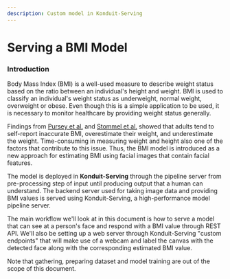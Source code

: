 ```yaml
---
description: Custom model in Konduit-Serving
---
```


# Serving a BMI Model

### Introduction

Body Mass Index \(BMI\) is a well-used measure to describe weight status based on the ratio between an individual's height and weight. BMI is used to classify an individual's weight status as underweight, normal weight, overweight or obese. Even though this is a simple application to be used, it is necessary to monitor healthcare by providing weight status generally.

Findings from [Pursey et al.](https://pubmed.ncbi.nlm.nih.gov/24398335/) and [Stommel et al.](https://bmcpublichealth.biomedcentral.com/articles/10.1186/1471-2458-9-421) showed that adults tend to self-report inaccurate BMI, overestimate their weight, and underestimate the weight. Time-consuming in measuring weight and height also one of the factors that contribute to this issue. Thus, the BMI model is introduced as a new approach for estimating BMI using facial images that contain facial features.

The model is deployed in **Konduit-Serving** through the pipeline server from pre-processing step of input until producing output that a human can understand. The backend server used for taking image data and providing BMI values is served using Konduit-Serving, a high-performance model pipeline server.

The main workflow we'll look at in this document is how to serve a model that can see at a person's face and respond with a BMI value through REST API. We'll also be setting up a web server through Konduit-Serving "custom endpoints" that will make use of a webcam and label the canvas with the detected face along with the corresponding estimated BMI value.

Note that gathering, preparing dataset and model training are out of the scope of this document.

